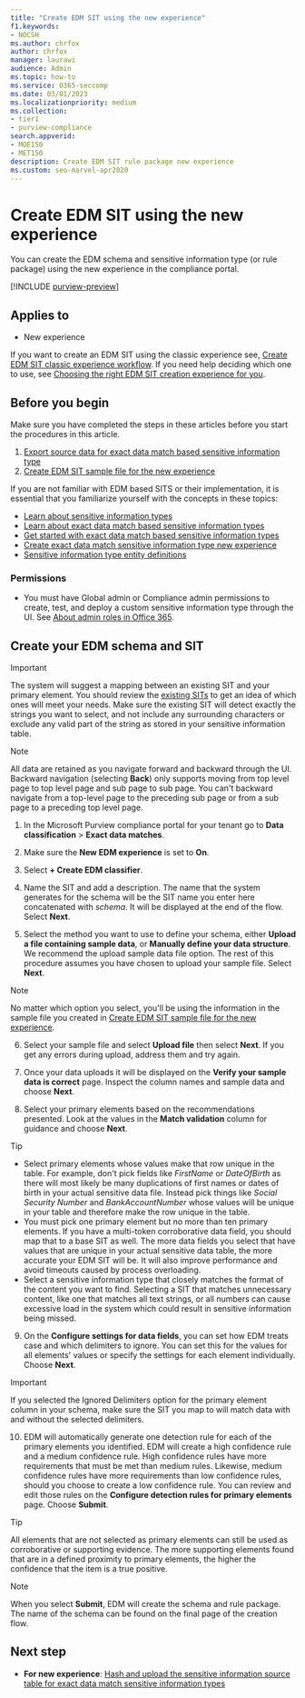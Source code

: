 ```yaml
---
title: "Create EDM SIT using the new experience"
f1.keywords:
- NOCSH
ms.author: chrfox
author: chrfox
manager: laurawi
audience: Admin
ms.topic: how-to
ms.service: O365-seccomp
ms.date: 03/01/2023
ms.localizationpriority: medium
ms.collection:
- tier1
- purview-compliance
search.appverid:
- MOE150
- MET150
description: Create EDM SIT rule package new experience
ms.custom: seo-marvel-apr2020
---
```


# Create EDM SIT using the new experience

You can create the EDM schema and sensitive information type (or rule package) using the new experience in the compliance portal.

[!INCLUDE [purview-preview](../includes/purview-preview.md)]

## Applies to

- New experience

If you want to create an EDM SIT using the classic experience see, [Create EDM SIT classic experience workflow](sit-create-edm-sit-classic-ux-workflow.md). If you need help deciding which one to use, see [Choosing the right EDM SIT creation experience for you](sit-get-started-exact-data-match-based-sits-overview.md#choosing-the-right-edm-sit-creation-experience-for-you).

## Before you begin

Make sure you have completed the steps in these articles before you start the procedures in this article.

1. [Export source data for exact data match based sensitive information type](sit-get-started-exact-data-match-export-data.md)
1. [Create EDM SIT sample file for the new experience](sit-create-edm-sit-unified-ux-sample-file.md)

If you are not familiar with EDM based SITS or their implementation, it is essential that you familiarize yourself with the concepts in these topics:

- [Learn about sensitive information types](sensitive-information-type-learn-about.md#learn-about-sensitive-information-types)
- [Learn about exact data match based sensitive information types](sit-learn-about-exact-data-match-based-sits.md#learn-about-exact-data-match-based-sensitive-information-types)
- [Get started with exact data match based sensitive information types](sit-get-started-exact-data-match-based-sits-overview.md)
- [Create exact data match sensitive information type new experience](sit-create-edm-sit-unified-ux-workflow.md)
- [Sensitive information type entity definitions](sensitive-information-type-entity-definitions.md)

### Permissions

- You must have Global admin or Compliance admin permissions to create, test, and deploy a custom sensitive information type through the UI. See [About admin roles in Office 365](/office365/admin/add-users/about-admin-roles).

## Create your EDM schema and SIT

> [!IMPORTANT]
> The system will suggest a mapping between an existing SIT and your primary element. You should review the [existing SITs](sensitive-information-type-entity-definitions.md) to get an idea of which ones will meet your needs. Make sure the existing SIT will detect exactly the strings you want to select, and not include any surrounding characters or exclude any valid part of the string as stored in your sensitive information table.

> [!NOTE]
> All data are retained as you navigate forward and backward through the UI. Backward navigation (selecting **Back**) only supports moving from top level page to top level page and sub page to sub page. You can't backward navigate from a top-level page to the preceding sub page or from a sub page to a preceding top level page.

1. In the Microsoft Purview compliance portal for your tenant go to **Data classification** > **Exact data matches**.

1. Make sure the **New EDM experience** is set to **On**.

1. Select **+ Create EDM classifier**.

1. Name the SIT and add a description. The name that the system generates for the schema will be the SIT name you enter here concatenated with *schema*. It will be displayed at the end of the flow. Select **Next**.

1. Select the method you want to use to define your schema, either **Upload a file containing sample data**, or **Manually define your data structure**. We recommend the upload sample data file option. The rest of this procedure assumes you have chosen to upload your sample file. Select **Next**.

> [!NOTE]
> No matter which option you select, you'll be using the information in the sample file you created in [Create EDM SIT sample file for the new experience](sit-create-edm-sit-unified-ux-sample-file.md).

6. Select your sample file and select **Upload file** then select **Next**. If you get any errors during upload, address them and try again.

7. Once your data uploads it will be displayed on the **Verify your sample data is correct** page. Inspect the column names and sample data and choose **Next**.

8. Select your primary elements based on the recommendations presented. Look at the values in the **Match validation** column for guidance and choose **Next**.

> [!TIP]
> - Select primary elements whose values make that row unique in the table. For example, don't pick fields like *FirstName* or *DateOfBirth* as there will most likely be many duplications of first names or dates of birth in your actual sensitive data file. Instead pick things like *Social Security Number* and *BankAccountNumber* whose values will be unique in your table and therefore make the row unique in the table.
> - You must pick one primary element but no more than ten primary elements. If you have a multi-token corroborative data field, you should map that to a base SIT as well. The more data fields you select that have values that are unique in your actual sensitive data table, the more accurate your EDM SIT will be. It will also improve performance and avoid timeouts caused by process overloading. 
> - Select a sensitive information type that closely matches the format of the content you want to find. Selecting a SIT that matches unnecessary content, like one that matches all text strings, or all numbers can cause excessive load in the system which could result in sensitive information being missed.

9. On the **Configure settings for data fields**, you can set how EDM treats case and which delimiters to ignore. You can set this for the values for all elements' values or specify the settings for each element individually. Choose **Next**.

> [!IMPORTANT]
> If you selected the Ignored Delimiters option for the primary element column in your schema, make sure the SIT you map to will match data with and without the selected delimiters.

10. EDM will automatically generate one detection rule for each of the primary elements you identified. EDM will create a high confidence rule and a medium confidence rule. High confidence rules have more requirements that must be met than medium rules. Likewise, medium confidence rules have more requirements than low confidence rules, should you choose to create a low confidence rule. You can review and edit those rules on the **Configure detection rules for primary elements** page. Choose **Submit**.

> [!TIP]
> All elements that are not selected as primary elements can still be used as corroborative or supporting evidence. The more supporting elements found that are in a defined proximity to primary elements, the higher the confidence that the item is a true positive.

> [!NOTE]
> When you select **Submit**, EDM will create the schema and rule package. The name of the schema can be found on the final page of the creation flow.  


## Next step

- **For new experience**: [Hash and upload the sensitive information source table for exact data match sensitive information types](sit-get-started-exact-data-match-hash-upload.md)
